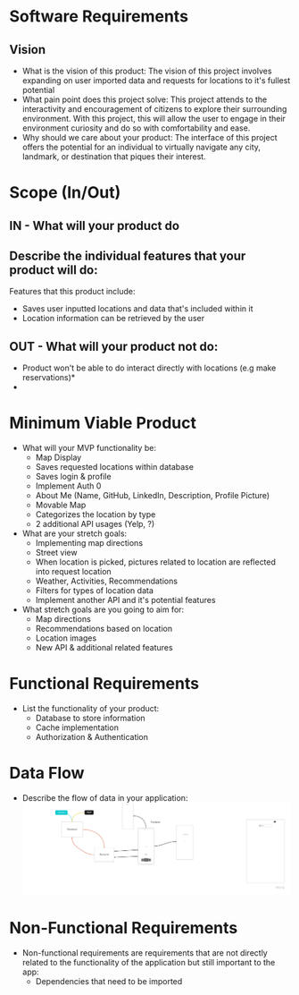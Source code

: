 # Software Requirements
## Vision
- What is the vision of this product: The vision of this project involves expanding on user imported data and requests for locations to it's fullest potential
- What pain point does this project solve: This project attends to the interactivity and encouragement of citizens to explore their surrounding environment. With this project, this will allow the user to engage in their environment curiosity and do so with comfortability and ease.
- Why should we care about your product: The interface of this project offers the potential for an individual to virtually navigate any city, landmark, or destination that piques their interest.

# Scope (In/Out)
## IN - What will your product do

## Describe the individual features that your product will do: 
Features that this product include:
- Saves user inputted locations and data that's included within it
- Location information can be retrieved by the user

## OUT - What will your product not do:
- Product won't be able to do interact directly with locations (e.g make reservations)*
- 

# Minimum Viable Product
- What will your MVP functionality be: 
    - Map Display
    - Saves requested locations within database
    - Saves login & profile
    - Implement Auth 0 
    - About Me (Name, GitHub, LinkedIn, Description, Profile Picture)
    - Movable Map
    - Categorizes the location by type
    - 2 additional API usages (Yelp, ?)
- What are your stretch goals:
    - Implementing map directions
    - Street view
    - When location is picked, pictures related to location are reflected into request location
    - Weather, Activities, Recommendations
    - Filters for types of location data
    - Implement another API and it's potential features
- What stretch goals are you going to aim for:
    - Map directions
    - Recommendations based on location
    - Location images
    - New API & additional related features

# Functional Requirements
- List the functionality of your product:
    - Database to store information
    - Cache implementation
    - Authorization & Authentication

# Data Flow
- Describe the flow of data in your application:
        ![dataflow](./images/flowdata.jpg)

# Non-Functional Requirements
- Non-functional requirements are requirements that are not directly related to the functionality of the application but still important to the app:
    - Dependencies that need to be imported